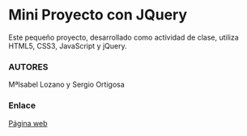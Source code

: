 # Mini Proyecto con JQuery

Este pequeño proyecto, desarrollado como actividad de clase, utiliza HTML5, CSS3, JavaScript y jQuery.

### AUTORES
MªIsabel Lozano y Sergio Ortigosa

### Enlace
[Página web](https://maril11.github.io/Proyecto_JQuery/maqueta_peliculas_base.html)
